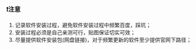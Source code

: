 ### :heavy_exclamation_mark:注意

1. 记录软件安装过程，避免软件安装过程中频繁百度，踩坑；
2. 安装过程必须是自己亲测可行，贴图保证切实可效；
3. 尽量提供软件安装包(网盘链接)，对于频繁更新的软件至少提供官网下路径；